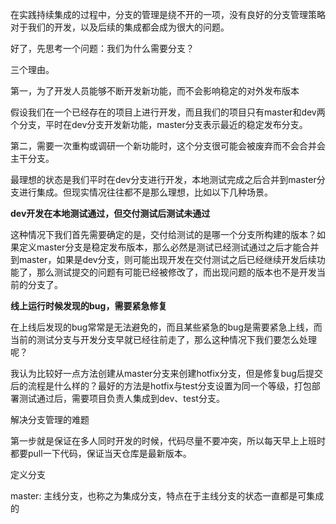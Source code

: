 在实践持续集成的过程中，分支的管理是绕不开的一项，没有良好的分支管理策略对于我们的开发，以及后续的集成都会成为很大的问题。

好了，先思考一个问题：我们为什么需要分支？

三个理由。

第一，为了开发人员能够不断开发新功能，而不会影响稳定的对外发布版本

假设我们在一个已经存在的项目上进行开发，而且我们的项目只有master和dev两个分支，平时在dev分支开发新功能，master分支表示最近的稳定发布分支。

第二，需要一次重构或调研一个新功能时，这个分支很可能会被废弃而不会合并会主干分支。

最理想的状态是我们平时在dev分支进行开发，本地测试完成之后合并到master分支进行集成。但现实情况往往都不是那么理想，比如以下几种场景。

**dev开发在本地测试通过，但交付测试后测试未通过**

这种情况下我们首先需要确定的是，交付给测试的是哪一个分支所构建的版本？如果定义master分支是稳定发布版本，那么必然是测试已经测试通过之后才能合并到master，如果是dev分支，则可能出现开发在交付测试之后已经继续开发后续功能了，那么测试提交的问题有可能已经被修改了，而出现问题的版本也不是开发当前的分支了。

**线上运行时候发现的bug，需要紧急修复**

在上线后发现的bug常常是无法避免的，而且某些紧急的bug是需要紧急上线，而当前的测试分支与开发分支早就已经往前走了，那么这种情况下我们要怎么处理呢？

我认为比较好一点方法创建从master分支来创建hotfix分支，但是修复bug后提交后的流程是什么样的？最好的方法是hotfix与test分支设置为同一个等级，打包部署测试通过后，需要项目负责人集成到dev、test分支。

 

解决分支管理的难题

第一步就是保证在多人同时开发的时候，代码尽量不要冲突，所以每天早上上班时都要pull一下代码，保证当天仓库是最新版本。

定义分支

master:  主线分支，也称之为集成分支，特点在于主线分支的状态一直都是可集成的